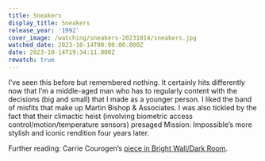 ```yaml
---
title: Sneakers
display_title: Sneakers
release_year: '1992'
cover_image: /watching/sneakers-20231014/sneakers.jpg
watched_date: 2023-10-14T00:00:00.000Z
date: 2023-10-14T19:34:11.000Z
rewatch: true
---
```

I’ve seen this before but remembered nothing. It certainly hits differently now that I’m a middle-aged man who has to regularly content with the decisions (big and small) that I made as a younger person. I liked the band of misfits that make up Martin Bishop & Associates. I was also tickled by the fact that their climactic heist (involving biometric access control/motion/temperature sensors) presaged Mission: Impossible’s more stylish and iconic rendition four years later.

Further reading: Carrie Courogen’s [piece in Bright Wall/Dark Room](https://www.brightwalldarkroom.com/2023/08/23/sneakers-1992/).
